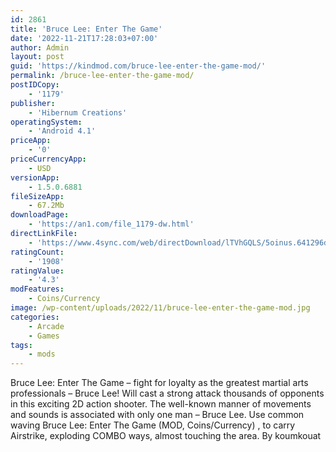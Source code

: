 ```yaml
---
id: 2861
title: 'Bruce Lee: Enter The Game'
date: '2022-11-21T17:28:03+07:00'
author: Admin
layout: post
guid: 'https://kindmod.com/bruce-lee-enter-the-game-mod/'
permalink: /bruce-lee-enter-the-game-mod/
postIDCopy:
    - '1179'
publisher:
    - 'Hibernum Creations'
operatingSystem:
    - 'Android 4.1'
priceApp:
    - '0'
priceCurrencyApp:
    - USD
versionApp:
    - 1.5.0.6881
fileSizeApp:
    - 67.2Mb
downloadPage:
    - 'https://an1.com/file_1179-dw.html'
directLinkFile:
    - 'https://www.4sync.com/web/directDownload/lTVhGQLS/5oinus.641296df49781992fb213a40a9c60a82'
ratingCount:
    - '1908'
ratingValue:
    - '4.3'
modFeatures:
    - Coins/Currency
image: /wp-content/uploads/2022/11/bruce-lee-enter-the-game-mod.jpg
categories:
    - Arcade
    - Games
tags:
    - mods
---
```


Bruce Lee: Enter The Game – fight for loyalty as the greatest martial arts professionals – Bruce Lee! Will cast a strong attack thousands of opponents in this exciting 2D action shooter. The well-known manner of movements and sounds is associated with only one man – Bruce Lee. Use common waving Bruce Lee: Enter The Game (MOD, Coins/Currency) , to carry Airstrike, exploding COMBO ways, almost touching the area. By koumkouat